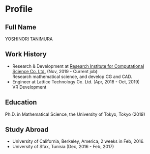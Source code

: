 # Profile

## Full Name

YOSHINORI TANIMURA

## Work History

- Research & Development at [Research Institute for Computational Science Co. Ltd.](https://www.ricos.co.jp/) (Nov, 2019 - Current job)  
Research mathematical science, and develop CG and CAD.
- Engineer at Lattice Technology Co. Ltd. (Apr, 2018 - Oct, 2019)  
VR Development

## Education

Ph.D. in Mathematical Science, the University of Tokyo, Tokyo (2019)

## Study Abroad

- University of California, Berkeley, America, 2 weeks in Feb, 2016.
- University of Sfax, Tunisia (Dec, 2016 - Feb, 2017)
